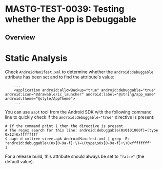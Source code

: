 # MASTG-TEST-0039: Testing whether the App is Debuggable
## Overview
# Static Analysis
Check `AndroidManifest.xml` to determine whether the `android:debuggable` attribute has been set and to find the attribute's value:

```
    ...
    <application android:allowBackup="true" android:debuggable="true" android:icon="@drawable/ic_launcher" android:label="@string/app_name" android:theme="@style/AppTheme">
    ...
```

You can use `aapt` tool from the Android SDK with the following command line to quickly check if the `android:debuggable="true"` directive is present:

```
# If the command print 1 then the directive is present
# The regex search for this line: android:debuggable(0x0101000f)=(type 0x12)0xffffffff
$ aapt d xmltree sieve.apk AndroidManifest.xml | grep -Ec "android:debuggable\(0x[0-9a-f]+\)=\(type\s0x[0-9a-f]+\)0xffffffff"
1
```

For a release build, this attribute should always be set to `"false"` (the default value).